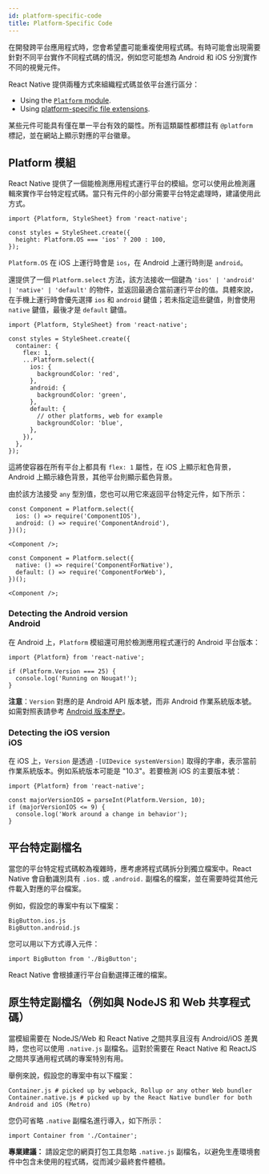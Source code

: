 ```yaml
---
id: platform-specific-code
title: Platform-Specific Code
---
```


在開發跨平台應用程式時，您會希望盡可能重複使用程式碼。有時可能會出現需要針對不同平台實作不同程式碼的情況，例如您可能想為 Android 和 iOS 分別實作不同的視覺元件。

React Native 提供兩種方式來組織程式碼並依平台進行區分：

- Using the [`Platform` module](platform-specific-code.md#platform-module).
- Using [platform-specific file extensions](platform-specific-code.md#platform-specific-extensions).

某些元件可能具有僅在單一平台有效的屬性。所有這類屬性都標註有 `@platform` 標記，並在網站上顯示對應的平台徽章。

## Platform 模組

React Native 提供了一個能檢測應用程式運行平台的模組。您可以使用此檢測邏輯來實作平台特定程式碼。當只有元件的小部分需要平台特定處理時，建議使用此方式。

```tsx
import {Platform, StyleSheet} from 'react-native';

const styles = StyleSheet.create({
  height: Platform.OS === 'ios' ? 200 : 100,
});
```

`Platform.OS` 在 iOS 上運行時會是 `ios`，在 Android 上運行時則是 `android`。

還提供了一個 `Platform.select` 方法，該方法接收一個鍵為 `'ios' | 'android' | 'native' | 'default'` 的物件，並返回最適合當前運行平台的值。具體來說，在手機上運行時會優先選擇 `ios` 和 `android` 鍵值；若未指定這些鍵值，則會使用 `native` 鍵值，最後才是 `default` 鍵值。

```tsx
import {Platform, StyleSheet} from 'react-native';

const styles = StyleSheet.create({
  container: {
    flex: 1,
    ...Platform.select({
      ios: {
        backgroundColor: 'red',
      },
      android: {
        backgroundColor: 'green',
      },
      default: {
        // other platforms, web for example
        backgroundColor: 'blue',
      },
    }),
  },
});
```

這將使容器在所有平台上都具有 `flex: 1` 屬性，在 iOS 上顯示紅色背景，Android 上顯示綠色背景，其他平台則顯示藍色背景。

由於該方法接受 `any` 型別值，您也可以用它來返回平台特定元件，如下所示：

```tsx
const Component = Platform.select({
  ios: () => require('ComponentIOS'),
  android: () => require('ComponentAndroid'),
})();

<Component />;
```

```tsx
const Component = Platform.select({
  native: () => require('ComponentForNative'),
  default: () => require('ComponentForWeb'),
})();

<Component />;
```

### Detecting the Android version <div class="label android" title="This section is related to Android platform">Android</div>

在 Android 上，`Platform` 模組還可用於檢測應用程式運行的 Android 平台版本：

```tsx
import {Platform} from 'react-native';

if (Platform.Version === 25) {
  console.log('Running on Nougat!');
}
```

**注意**：`Version` 對應的是 Android API 版本號，而非 Android 作業系統版本號。如需對照表請參考 [Android 版本歷史](https://en.wikipedia.org/wiki/Android_version_history#Overview)。

### Detecting the iOS version <div class="label ios" title="This section is related to iOS platform">iOS</div>

在 iOS 上，`Version` 是透過 `-[UIDevice systemVersion]` 取得的字串，表示當前作業系統版本。例如系統版本可能是 "10.3"。若要檢測 iOS 的主要版本號：

```tsx
import {Platform} from 'react-native';

const majorVersionIOS = parseInt(Platform.Version, 10);
if (majorVersionIOS <= 9) {
  console.log('Work around a change in behavior');
}
```

## 平台特定副檔名

當您的平台特定程式碼較為複雜時，應考慮將程式碼拆分到獨立檔案中。React Native 會自動識別具有 `.ios.` 或 `.android.` 副檔名的檔案，並在需要時從其他元件載入對應的平台檔案。

例如，假設您的專案中有以下檔案：

```shell
BigButton.ios.js
BigButton.android.js
```

您可以用以下方式導入元件：

```tsx
import BigButton from './BigButton';
```

React Native 會根據運行平台自動選擇正確的檔案。

## 原生特定副檔名（例如與 NodeJS 和 Web 共享程式碼）

當模組需要在 NodeJS/Web 和 React Native 之間共享且沒有 Android/iOS 差異時，您也可以使用 `.native.js` 副檔名。這對於需要在 React Native 和 ReactJS 之間共享通用程式碼的專案特別有用。

舉例來說，假設您的專案中有以下檔案：

```shell
Container.js # picked up by webpack, Rollup or any other Web bundler
Container.native.js # picked up by the React Native bundler for both Android and iOS (Metro)
```

您仍可省略 `.native` 副檔名進行導入，如下所示：

```tsx
import Container from './Container';
```

**專業建議：** 請設定您的網頁打包工具忽略 `.native.js` 副檔名，以避免生產環境套件中包含未使用的程式碼，從而減少最終套件體積。